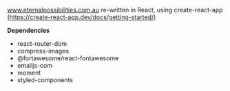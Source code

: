 www.eternalpossibilities.com.au re-written in React, using create-react-app (https://create-react-app.dev/docs/getting-started/)


**Dependencies**
- react-router-dom
- compress-images
- @fortawesome/react-fontawesome
- emailjs-com
- moment
- styled-components
